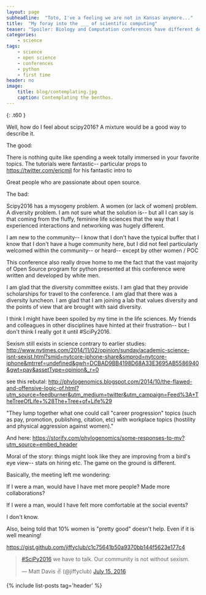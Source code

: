 ```yaml
---
layout: page
subheadline:  "Toto, I've a feeling we are not in Kansas anymore..."
title:  "My foray into the ___ of scientific computing"
teaser: "Spoiler: Biology and Computation conferences have different demographics"
categories:
    - science
tags:
    - science
    - open science
    - conferences
    - python
    - first time
header: no
image:
    title: blog/contemplating.jpg
    caption: Contemplating the benthos.
---
```

{: .t60 }

Well, how do I feel about scipy2016? A mixture would be a good way to describe it.


The good:

There is nothing quite like spending a week totally immersed in your favorite topics. The tutorials were fantastic-- particular props to https://twitter.com/ericmjl for his fantastic intro to

Great people who are passionate about open source.

The bad:

Scipy2016 has a mysogeny problem. A women (or lack of women) problem. A diversity problem. I am not sure what the solution is-- but all I can say is that coming from the fluffy, feminine life sciences that the way that I experienced interactions and networking was hugely different.

I am new to the community-- I know that I don't have the typical buffer that
I know that I don't have a huge community here, but I did not feel particularly welcomed within the community-- or heard-- except by other women / POC

This conference also really drove home to me the fact that the vast majority of Open Source program for python presented at this conference were written and developed by white men.

I am glad that the diversity committee exists. I am glad that they provide scholarships for travel to the conference. I am glad that there was a diversity luncheon. I am glad that I am joining a lab that values diversity and the points of view that are brought with said diversity.

I think I might have been spoiled by my time in the life sciences. My friends and colleagues in other disciplines have hinted at their frustration-- but I don't think I really got it until #SciPy2016.

Sexism still exists in science contrary to earlier studies: http://www.nytimes.com/2014/11/02/opinion/sunday/academic-science-isnt-sexist.html?smid=nytcore-iphone-share&smprod=nytcore-iphone&mtrref=undefined&gwh=DCBAD9BB4198D68A33E3695AB5586940&gwt=pay&assetType=opinion&_r=0

see this rebutal: http://phylogenomics.blogspot.com/2014/10/the-flawed-and-offensive-logic-of.html?utm_source=feedburner&utm_medium=twitter&utm_campaign=Feed%3A+TheTreeOfLife+%28The+Tree+of+Life%29

"They lump together what one could call "career progression" topics (such as pay, promotion, publishing, citation, etc) with workplace topics (hostility and physical aggression against women)."

And here: https://storify.com/phylogenomics/some-responses-to-my?utm_source=embed_header

Moral of the story: things might look like they are improving from a bird's eye view-- stats on hiring etc. The game on the ground is different.

Basically, the meeting left me wondering:

If I were a man, would have I have met more people? Made more collaborations?

If I were a man, would I have felt more comfortable at the social events?

I don't know.

Also, being told that 10% women is "pretty good" doesn't help. Even if it is well meaning!

https://gist.github.com/jiffyclub/c1c75641b50a9370bb144f5623e177c4

<blockquote class="twitter-tweet" data-lang="en"><p lang="en" dir="ltr"><a href="https://twitter.com/hashtag/SciPy2016?src=hash">#SciPy2016</a> we have to talk. Our community is not without sexism.</p>&mdash; Matt Davis ✌ (@jiffyclub) <a href="https://twitter.com/jiffyclub/status/754070789553463297">July 15, 2016</a></blockquote>
<script async src="//platform.twitter.com/widgets.js" charset="utf-8"></script>


{% include list-posts tag='header' %}
